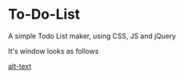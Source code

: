 # To-Do-List
A simple Todo List maker, using CSS, JS and jQuery

It's window looks as follows

[alt-text](https://github.com/AlacritousCreature/To-Do-List/blob/master/pic1.png)
